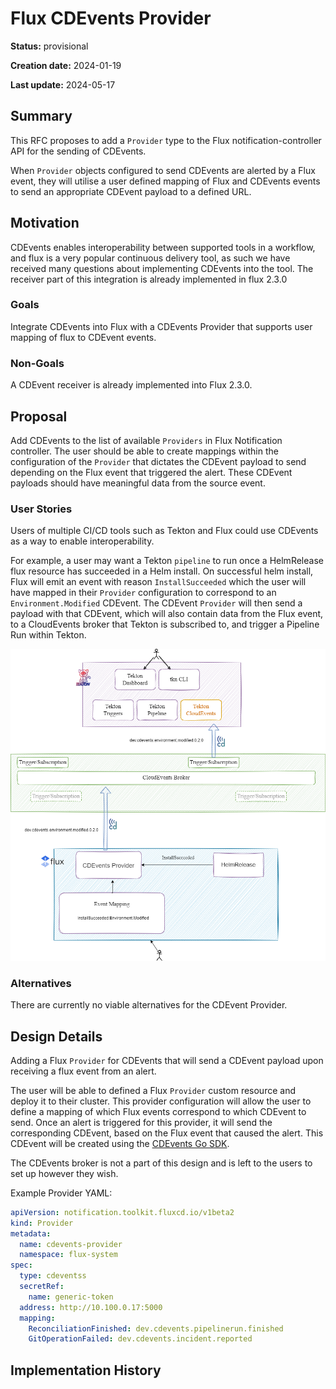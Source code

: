 # Flux CDEvents Provider

<!--
The title must be short and descriptive.
-->

**Status:** provisional

<!--
Status represents the current state of the RFC.
Must be one of `provisional`, `implementable`, `implemented`, `deferred`, `rejected`, `withdrawn`, or `replaced`.
-->

**Creation date:** 2024-01-19

**Last update:** 2024-05-17

## Summary

This RFC proposes to add a `Provider` type to the Flux notification-controller API for the sending of CDEvents.

When `Provider` objects configured to send CDEvents are alerted by a Flux event, they will utilise a user defined mapping of Flux and CDEvents events to send an appropriate CDEvent payload to a defined URL.
<!--
CDEvents Provider for flux. Sends a CDEvent to the specified address based on the flux event that triggered the provider.
-->

## Motivation

CDEvents enables interoperability between supported tools in a workflow, and flux is a very popular continuous delivery tool, as such we have received many questions about implementing CDEvents into the tool. The receiver part of this integration is already implemented in flux 2.3.0
<!--
CDEvents enables interoperability between supported tools in a workflow, and flux is a very popular continuous delivery tool, as such we have received many questions about implementing CDEvents into the tool.
-->

### Goals

Integrate CDEvents into Flux with a CDEvents Provider that supports user mapping of flux to CDEvent events.

<!--
Integrate CDEvents into Flux with a CDEvents Provider.
-->

### Non-Goals

A CDEvent receiver is already implemented into Flux 2.3.0.

<!--
A CDEvent receiver is already in progress.
-->

## Proposal

Add CDEvents to the list of available `Providers` in Flux Notification controller. The user should be able to create mappings within the configuration of the `Provider` that dictates the CDEvent payload to send depending on the Flux event that triggered the alert. These CDEvent payloads should have meaningful data from the source event.
<!--
Add CDEvents to the list of available providers in Flux Notification controller. The user should be able to create mappings that tell it which CDEvents to send based on the flux event. It should then send that CDEvent to the specified URL.
-->

### User Stories

Users of multiple CI/CD tools such as Tekton and Flux could use CDEvents as a way to enable interoperability.

For example, a user may want a Tekton `pipeline` to run once a HelmRelease flux resource has succeeded in a Helm install. On successful helm install, Flux will emit an event with reason `InstallSucceeded` which the user will have mapped in their `Provider` configuration to correspond to an `Environment.Modified` CDEvent. The CDEvent `Provider` will then send a payload with that CDEvent, which will also contain data from the Flux event, to a CloudEvents broker that Tekton is subscribed to, and trigger a Pipeline Run within Tekton. 

![User Stories Tekton](user-stories-provider.drawio.png)


<!--
Optional if existing discussions and/or issues are linked in the motivation section.
-->

### Alternatives

There are currently no viable alternatives for the CDEvent Provider.
<!--
Certain use cases for CDEvents could be done alternatively using available providers such as the generic webhook.
-->

## Design Details

Adding a Flux `Provider` for CDEvents that will send a CDEvent payload upon receiving a flux event from an alert. 

The user will be able to defined a Flux `Provider` custom resource and deploy it to their cluster. This provider configuration will allow the user to define a mapping of which Flux events correspond to which CDEvent to send. Once an alert is triggered for this provider, it will send the corresponding CDEvent, based on the Flux event that caused the alert. This CDEvent will be created using the [CDEvents Go SDK](https://github.com/cdevents/sdk-go).

The CDEvents broker is not a part of this design and is left to the users to set up however they wish.

Example Provider YAML:

```yaml
apiVersion: notification.toolkit.fluxcd.io/v1beta2
kind: Provider
metadata:
  name: cdevents-provider
  namespace: flux-system
spec:
  type: cdeventss
  secretRef:
    name: generic-token
  address: http://10.100.0.17:5000
  mapping: 
    ReconciliationFinished: dev.cdevents.pipelinerun.finished
    GitOperationFailed: dev.cdevents.incident.reported

```

<!--
This section should contain enough information that the specifics of your
change are understandable. This may include API specs and code snippets.

The design details should address at least the following questions:
- How can this feature be enabled / disabled?
- Does enabling the feature change any default behavior?
- Can the feature be disabled once it has been enabled?
- How can an operator determine if the feature is in use?
- Are there any drawbacks when enabling this feature?
-->

## Implementation History

<!--
Major milestones in the lifecycle of the RFC such as:
- The first Flux release where an initial version of the RFC was available.
- The version of Flux where the RFC graduated to general availability.
- The version of Flux where the RFC was retired or superseded.
-->
